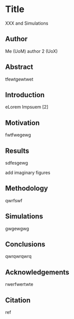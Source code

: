 # Title

XXX and Simulations

## Author

Me (UoM)
author 2 (UoX)

## Abstract

tfewtgewtwet


## Introduction

eLorem Impsuem [2]

## Motivation

fwtfwegewg

## Results

sdfesgewg

add imaginary figures
## Methodology

qwrfswf


## Simulations
gwgewgwg


## Conclusions
qwrqwrqwrq


## Acknowledgements

rwerfwertwte


## Citation

ref

